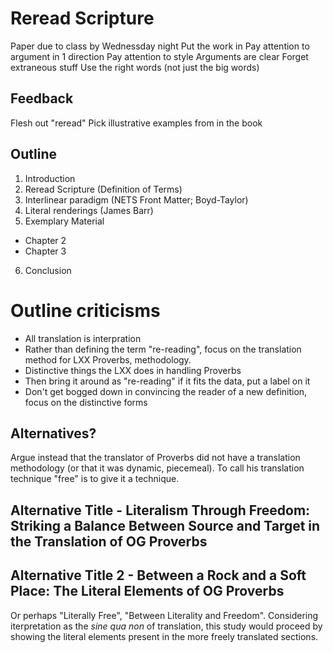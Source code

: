 # Reread Scripture 
Paper due to class by Wednessday night
Put the work in 
Pay attention to argument in 1 direction
Pay attention to style
Arguments are clear
Forget extraneous stuff
Use the right words (not just the big words)

## Feedback
Flesh out "reread"
Pick illustrative examples from in the book

## Outline
1) Introduction 
3) Reread Scripture (Definition of Terms)
2) Interlinear paradigm (NETS Front Matter; Boyd-Taylor)
4) Literal renderings (James Barr)
5) Exemplary Material
  - Chapter 2
  - Chapter 3
6) Conclusion


# Outline criticisms
- All translation is interpration
- Rather than defining the term "re-reading", focus on the translation method for LXX Proverbs, methodology.
- Distinctive things the LXX does in handling Proverbs
- Then bring it around as "re-reading" if it fits the data, put a label on it
- Don't get bogged down in convincing the reader of a new definition, focus on the distinctive forms

## Alternatives?
Argue instead that the translator of Proverbs did not have a translation methodology (or that it was dynamic, piecemeal). To call his translation technique "free" is to give it a technique.

## Alternative Title - Literalism Through Freedom: Striking a Balance Between Source and Target in the Translation of OG Proverbs

## Alternative Title 2 - Between a Rock and a Soft Place: The Literal Elements of OG Proverbs
Or perhaps "Literally Free", "Between Literality and Freedom". Considering iterpretation as the _sine qua non_ of translation, this study would proceed by showing the literal elements present in the more freely translated sections.
